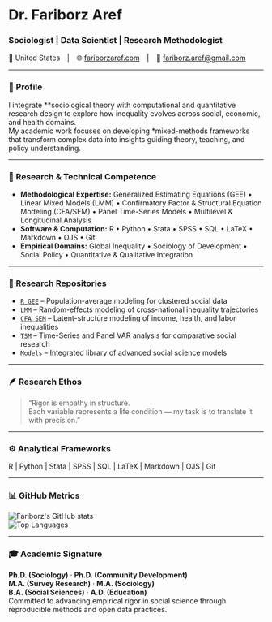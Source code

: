# Dr. Fariborz Aref  
### Sociologist  |  Data Scientist  |  Research Methodologist  

📍 United States | 🌐 [fariborzaref.com](https://fariborzaref.com) | 📧 fariborz.aref@gmail.com  

---

### 🧭 Profile  
I integrate **sociological theory with computational and quantitative research design to explore how inequality evolves across social, economic, and health domains.  
My academic work focuses on developing *mixed-methods frameworks that transform complex data into insights guiding theory, teaching, and policy understanding.

---

### 🔬 Research & Technical Competence  
- **Methodological Expertise:** Generalized Estimating Equations (GEE) • Linear Mixed Models (LMM) • Confirmatory Factor & Structural Equation Modeling (CFA/SEM) • Panel Time-Series Models • Multilevel & Longitudinal Analysis  
- **Software & Computation:** R • Python • Stata • SPSS • SQL • LaTeX • Markdown • OJS • Git  
- **Empirical Domains:** Global Inequality • Sociology of Development • Social Policy • Quantitative & Qualitative Integration  

---

### 🧩 Research Repositories  
- [`R_GEE`](https://github.com/fariborzaref/R_GEE) – Population-average modeling for clustered social data  
- [`LMM`](https://github.com/fariborzaref/LMM) – Random-effects modeling of cross-national inequality trajectories  
- [`CFA_SEM`](https://github.com/fariborzaref/CFA_SEM) – Latent-structure modeling of income, health, and labor inequalities  
- [`TSM`](https://github.com/fariborzaref/TSM) – Time-Series and Panel VAR analysis for comparative social research  
- [`Models`](https://github.com/fariborzaref/Models) – Integrated library of advanced social science models  

---

### 🪶 Research Ethos  
> “Rigor is empathy in structure.  
> Each variable represents a life condition — my task is to translate it with precision.”  

---

### ⚙️ Analytical Frameworks  
R | Python | Stata | SPSS | SQL | LaTeX | Markdown | OJS | Git  

---

### 📊 GitHub Metrics  
![Fariborz's GitHub stats](https://github-readme-stats.vercel.app/api?username=fariborzaref&show_icons=true&theme=transparent&hide_border=true)  
![Top Languages](https://github-readme-stats.vercel.app/api/top-langs/?username=fariborzaref&layout=compact&theme=transparent&hide_border=true&v=2)

---
### 🎓 Academic Signature  
**Ph.D. (Sociology)** · **Ph.D. (Community Development)**  
**M.A. (Survey Research)** · **M.A. (Sociology)**  
**B.A. (Social Sciences)** · **A.D. (Education)**  
Committed to advancing empirical rigor in social science through reproducible methods and open data practices.
